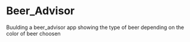# Beer_Advisor
Buulding a beer_advisor app showing the type of beer depending on the color of beer choosen
